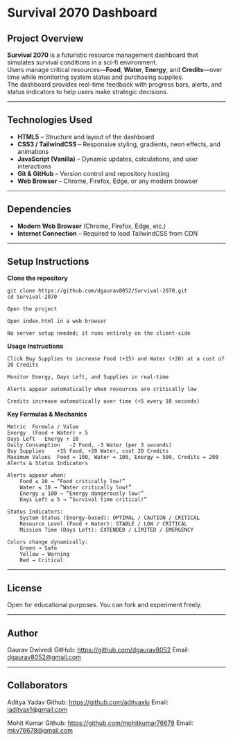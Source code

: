 # Survival 2070 Dashboard

## Project Overview
**Survival 2070** is a futuristic resource management dashboard that simulates survival conditions in a sci-fi environment.  
Users manage critical resources—**Food**, **Water**, **Energy**, and **Credits**—over time while monitoring system status and purchasing supplies.  
The dashboard provides real-time feedback with progress bars, alerts, and status indicators to help users make strategic decisions.

---

## Technologies Used
- **HTML5** – Structure and layout of the dashboard  
- **CSS3 / TailwindCSS** – Responsive styling, gradients, neon effects, and animations  
- **JavaScript (Vanilla)** – Dynamic updates, calculations, and user interactions  
- **Git & GitHub** – Version control and repository hosting  
- **Web Browser** – Chrome, Firefox, Edge, or any modern browser

---

## Dependencies
- **Modern Web Browser** (Chrome, Firefox, Edge, etc.)  
- **Internet Connection** – Required to load TailwindCSS from CDN  

---

## Setup Instructions

   **Clone the repository**

    git clone https://github.com/dgaurav8052/Survival-2070.git
    cd Survival-2070

    Open the project

    Open index.html in a web browser

    No server setup needed; it runs entirely on the client-side

   **Usage Instructions**

    Click Buy Supplies to increase Food (+15) and Water (+20) at a cost of 20 Credits

    Monitor Energy, Days Left, and Supplies in real-time

    Alerts appear automatically when resources are critically low

    Credits increase automatically over time (+5 every 10 seconds)

   **Key Formulas & Mechanics**

    Metric	Formula / Value
    Energy	(Food + Water) × 5
    Days Left	Energy ÷ 10
    Daily Consumption	-2 Food, -3 Water (per 3 seconds)
    Buy Supplies	+15 Food, +20 Water, cost 20 Credits
    Maximum Values	Food = 100, Water = 100, Energy = 500, Credits = 200
    Alerts & Status Indicators

    Alerts appear when:
        Food ≤ 10 → “Food critically low!”
        Water ≤ 10 → “Water critically low!”
        Energy ≤ 100 → “Energy dangerously low!”
        Days Left ≤ 5 → “Survival time critical!”

    Status Indicators:
        System Status (Energy-based): OPTIMAL / CAUTION / CRITICAL
        Resource Level (Food + Water): STABLE / LOW / CRITICAL
        Mission Time (Days Left): EXTENDED / LIMITED / EMERGENCY

    Colors change dynamically:
        Green → Safe
        Yellow → Warning
        Red → Critical

---

## License

Open for educational purposes. You can fork and experiment freely.

---

## Author
Gaurav Dwivedi
GitHub: https://github.com/dgaurav8052
Email: dgaurav8052@gmail.com

---

## Collaborators
Aditya Yadav
Github: https://github.com/adityaxlu
Email: iadityax1@gmail.com

Mohit Kumar
Github: https://github.com/mohitkumar76678
Email: mkv76678@gmail.com